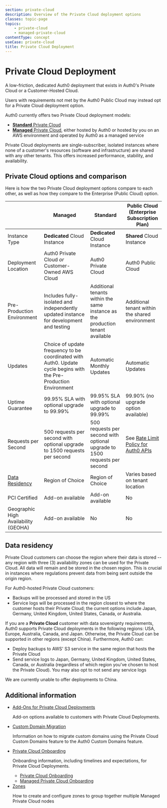 ```yaml
---
section: private-cloud
description: Overview of the Private Cloud deployment options
classes: topic-page
topics:
    - private-cloud
    - managed-private-cloud
contentType: concept
useCase: private-cloud
title: Private Cloud Deployment
---
```

<div class="topic-page-header">
  <div data-name="example" class="topic-page-badge"></div>
  <h1>Private Cloud Deployment</h1>
  <p>
    A low-friction, dedicated Auth0 deployment that exists in Auth0's Private Cloud or a Customer-Hosted Cloud.
  </p>
</div>

Users with requirements not met by the Auth0 Public Cloud may instead opt for a Private Cloud deployment option.

Auth0 currently offers two Private Cloud deployment models:

* [**Standard** Private Cloud](/private-cloud/standard-private-cloud)
* [**Managed** Private Cloud](/private-cloud/managed-private-cloud), either hosted by Auth0 or hosted by you on an AWS environment and operated by Auth0 as a managed service

Private Cloud deployments are single-subscriber, isolated instances where none of a customer's resources (software and infrastructure) are shared with any other tenants. This offers increased performance, stability, and availability.

## Private Cloud options and comparison

Here is how the two Private Cloud deployment options compare to each other, as well as how they compare to the Enterprise (Public Cloud) option.

| | Managed | Standard | Public Cloud (Enterprise Subscription Plan) |
| - | - | - | - |
| Instance Type | **Dedicated** Cloud Instance | **Dedicated** Cloud Instance | **Shared** Cloud Instance |
| Deployment Location | Auth0 Private Cloud *or* Customer-Owned AWS Cloud | Auth0 Private Cloud | Auth0 Public Cloud |
| Pre-Production Environment | Includes fully-isolated and independently updated instance for development and testing | Additional tenants within the same instance as the production tenant available | Additional tenant within the shared environment |
| Updates | Choice of update frequency to be coordinated with Auth0. Update cycle begins with the Pre-Production Environment | Automatic Monthly Updates | Automatic Updates |
| Uptime Guarantee | 99.95% SLA with optional upgrade to 99.99% | 99.95% SLA with optional upgrade to 99.99% | 99.90% (no upgrade option available) |
| Requests per Second | 500 requests per second with optional upgrade to 1500 requests per second | 500 requests per second with optional upgrade to 1500 requests per second | See [Rate Limit Policy for Auth0 APIs](/policies/rate-limits) |
| [Data Residency](#data-residency) | Region of Choice | Region of Choice | Varies based on tenant location |
| PCI Certified | Add-on available | Add-on available | No |
| Geographic High Availability (GEOHA) | Add-on available | No | No |

## Data residency

Private Cloud customers can choose the region where their data is stored -- any region with three (3) availability zones can be used for the Private Cloud. All data will remain and be stored in the chosen region. This is crucial in instances where regulations prevent data from being sent outside the origin region.

For Auth0-hosted Private Cloud customers:

* Backups will be processed and stored in the US
* Service logs will be processed in the region closest to where the customer hosts their Private Cloud; the current options include Japan, Germany, United Kingdom, United States, Canada, or Australia.

If you are a **Private Cloud** customer with data sovereignty requirements, Auth0 supports Private Cloud deployments in the following regions: USA, Europe, Australia, Canada, and Japan. Otherwise, the Private Cloud can be supported in other regions (except China). Furthermore, Auth0 can:

* Deploy backups to AWS' S3 service in the same region that hosts the Private Cloud
* Send service logs to Japan, Germany, United Kingdom, United States, Canada, or Australia (regardless of which region you've chosen to host the Private Cloud). You may also opt to not send any service logs

We are currently unable to offer deployments to China.

## Additional information

<ul class="topic-links">
  <li>
    <i class="icon icon-budicon-715"></i>
    <a href="/private-cloud/add-ons">Add-Ons for Private Cloud Deployments</a>
    <p>Add-on options available to customers with Private Cloud Deployments.</p>
  </li>
  <li>
    <i class="icon icon-budicon-715"></i>
    <a href="/private-cloud/custom-domain-migration">Custom Domain Migration</a>
    <p>Information on how to migrate custom domains using the Private Cloud Custom Domains feature to the Auth0 Custom Domains feature.</p>
  </li>
  <li>
    <i class="icon icon-budicon-715"></i>
    <a href="/private-cloud/onboarding">Private Cloud Onboarding</a>
    <p>Onboarding information, including timelines and expectations, for Private Cloud Deployments.</p>
    <ul>
      <li>
        <i class="icon icon-budicon-695"></i>
        <a href="/private-cloud/onboarding/private-cloud">Private Cloud Onboarding</a>
      </li>
      <li>
        <i class="icon icon-budicon-695"></i>
        <a href="/private-cloud/onboarding/managed-private-cloud">Managed Private Cloud Onboarding</a>
      </li>
    </ul>
  </li>
    <li>
    <i class="icon icon-budicon-715"></i>
    <a href="/private-cloud/managed-private-cloud/zones">Zones</a>
    <p>How to create and configure zones to group together multiple Managed Private Cloud nodes</p>
  </li>
</ul>